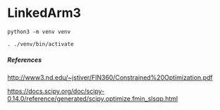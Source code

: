 # LinkedArm3

```
python3 -m venv venv
```

```
. ./venv/bin/activate
```

##### References

http://www3.nd.edu/~jstiver/FIN360/Constrained%20Optimization.pdf

https://docs.scipy.org/doc/scipy-0.14.0/reference/generated/scipy.optimize.fmin_slsqp.html